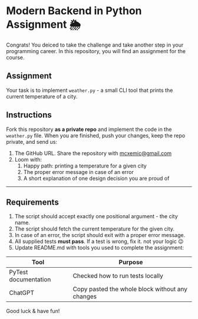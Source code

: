 # Modern Backend in Python Assignment 🌦️

Congrats! You deiced to take the challenge and take another step in your programming career. In this repository, you will find an assignment for the course.

## Assignment

Your task is to implement `weather.py` - a small CLI tool that prints the current temperature of a city.

## Instructions

Fork this repository **as a private repo** and implement the code in the `weather.py` file. When you are finished, push your changes, keep the repo private, and send us:

1. The GitHub URL. Share the repository with mcxemic@gmail.com
2. Loom with:
   1. Happy path: printing a temperature for a given city
   2. The proper error message in case of an error
   3. A short explanation of one design decision you are proud of

---

## Requirements

1. The script should accept exactly one positional argument - the city name.
2. The script should fetch the current temperature for the given city.
3. In case of an error, the script should exit with a proper error message.
4. All supplied tests **must pass**. If a test is wrong, fix it. not your logic 😉
5. Update README.md with tools you used to complete the assignment:

Tool | Purpose
--- | ---
PyTest documentation | Checked how to run tests locally
ChatGPT | Copy pasted the whole block without any changes

Good luck & have fun!
